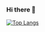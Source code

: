 ### Hi there 👋


[![Top Langs](https://github-readme-stats.vercel.app/api/top-langs/?username=pedromxavier&layout=compact&theme=dracula)](https://github.com/pedromxavier/)

